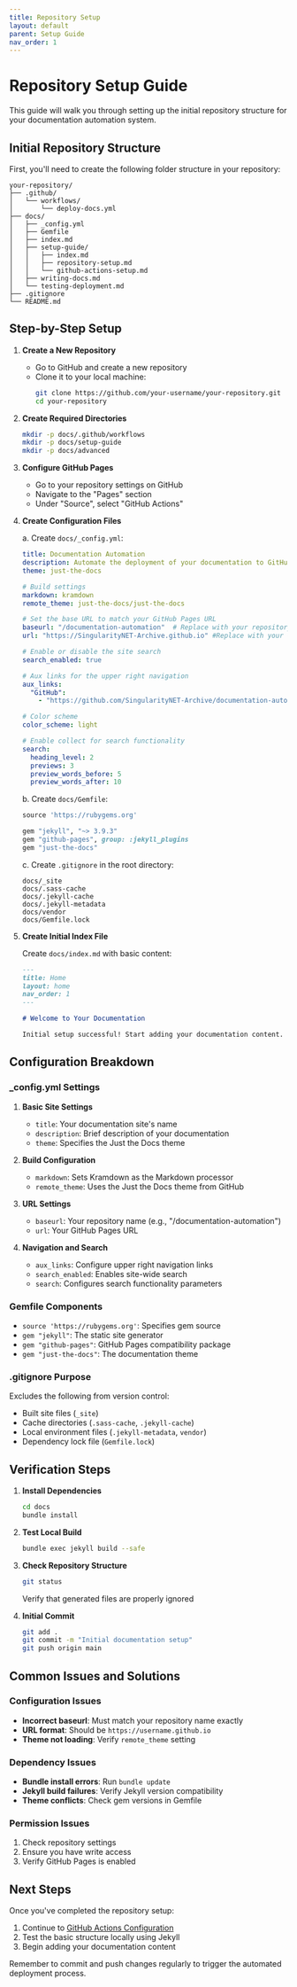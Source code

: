 ```yaml
---
title: Repository Setup
layout: default
parent: Setup Guide
nav_order: 1
---
```


# Repository Setup Guide

This guide will walk you through setting up the initial repository structure for your documentation automation system.

## Initial Repository Structure

First, you'll need to create the following folder structure in your repository:

```
your-repository/
├── .github/
│   └── workflows/
│       └── deploy-docs.yml
├── docs/
│   ├── _config.yml
│   ├── Gemfile
│   ├── index.md
│   ├── setup-guide/
│   │   ├── index.md
│   │   ├── repository-setup.md
│   │   └── github-actions-setup.md
│   ├── writing-docs.md
│   └── testing-deployment.md
├── .gitignore
└── README.md
```

## Step-by-Step Setup

1. **Create a New Repository**
   - Go to GitHub and create a new repository
   - Clone it to your local machine:
     ```bash
     git clone https://github.com/your-username/your-repository.git
     cd your-repository
     ```

2. **Create Required Directories**
   ```bash
   mkdir -p docs/.github/workflows
   mkdir -p docs/setup-guide
   mkdir -p docs/advanced
   ```

3. **Configure GitHub Pages**
   - Go to your repository settings on GitHub
   - Navigate to the "Pages" section
   - Under "Source", select "GitHub Actions"

4. **Create Configuration Files**

   a. Create `docs/_config.yml`:
   ```yaml
   title: Documentation Automation
   description: Automate the deployment of your documentation to GitHub Pages using GitHub Actions.
   theme: just-the-docs

   # Build settings
   markdown: kramdown
   remote_theme: just-the-docs/just-the-docs

   # Set the base URL to match your GitHub Pages URL
   baseurl: "/documentation-automation"  # Replace with your repository name
   url: "https://SingularityNET-Archive.github.io" #Replace with your GitHub pages url

   # Enable or disable the site search
   search_enabled: true

   # Aux links for the upper right navigation
   aux_links:
     "GitHub":
       - "https://github.com/SingularityNET-Archive/documentation-automation" #Replace with your repo url

   # Color scheme
   color_scheme: light

   # Enable collect for search functionality
   search:
     heading_level: 2
     previews: 3
     preview_words_before: 5
     preview_words_after: 10
   ```

   b. Create `docs/Gemfile`:
   ```ruby
   source 'https://rubygems.org'

   gem "jekyll", "~> 3.9.3"
   gem "github-pages", group: :jekyll_plugins
   gem "just-the-docs"
   ```

   c. Create `.gitignore` in the root directory:
   ```
   docs/_site
   docs/.sass-cache
   docs/.jekyll-cache
   docs/.jekyll-metadata
   docs/vendor
   docs/Gemfile.lock
   ```

5. **Create Initial Index File**
   
   Create `docs/index.md` with basic content:
   ```markdown
   ---
   title: Home
   layout: home
   nav_order: 1
   ---

   # Welcome to Your Documentation
   
   Initial setup successful! Start adding your documentation content.
   ```

## Configuration Breakdown

### _config.yml Settings
1. **Basic Site Settings**
   - `title`: Your documentation site's name
   - `description`: Brief description of your documentation
   - `theme`: Specifies the Just the Docs theme

2. **Build Configuration**
   - `markdown`: Sets Kramdown as the Markdown processor
   - `remote_theme`: Uses the Just the Docs theme from GitHub

3. **URL Settings**
   - `baseurl`: Your repository name (e.g., "/documentation-automation")
   - `url`: Your GitHub Pages URL

4. **Navigation and Search**
   - `aux_links`: Configure upper right navigation links
   - `search_enabled`: Enables site-wide search
   - `search`: Configures search functionality parameters

### Gemfile Components
- `source 'https://rubygems.org'`: Specifies gem source
- `gem "jekyll"`: The static site generator
- `gem "github-pages"`: GitHub Pages compatibility package
- `gem "just-the-docs"`: The documentation theme

### .gitignore Purpose
Excludes the following from version control:
- Built site files (`_site`)
- Cache directories (`.sass-cache`, `.jekyll-cache`)
- Local environment files (`.jekyll-metadata`, `vendor`)
- Dependency lock file (`Gemfile.lock`)

## Verification Steps

1. **Install Dependencies**
   ```bash
   cd docs
   bundle install
   ```

2. **Test Local Build**
   ```bash
   bundle exec jekyll build --safe
   ```

3. **Check Repository Structure**
   ```bash
   git status
   ```
   Verify that generated files are properly ignored

4. **Initial Commit**
   ```bash
   git add .
   git commit -m "Initial documentation setup"
   git push origin main
   ```

## Common Issues and Solutions

### Configuration Issues
- **Incorrect baseurl**: Must match your repository name exactly
- **URL format**: Should be `https://username.github.io`
- **Theme not loading**: Verify `remote_theme` setting

### Dependency Issues
- **Bundle install errors**: Run `bundle update`
- **Jekyll build failures**: Verify Jekyll version compatibility
- **Theme conflicts**: Check gem versions in Gemfile

### Permission Issues
1. Check repository settings
2. Ensure you have write access
3. Verify GitHub Pages is enabled

## Next Steps

Once you've completed the repository setup:
1. Continue to [GitHub Actions Configuration](github-actions-setup.md)
2. Test the basic structure locally using Jekyll
3. Begin adding your documentation content

Remember to commit and push changes regularly to trigger the automated deployment process.